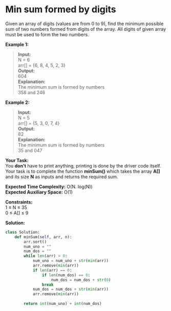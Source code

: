# Min sum formed by digits

Given an array of digits (values are from 0 to 9), find the minimum possible sum of two numbers formed from digits of the array. All digits of given array must be used to form the two numbers.

__Example 1:__
  
> **Input:**  
> N = 6  
> arr[] = {6, 8, 4, 5, 2, 3}  
> **Output:**  
> 604  
> **Explanation:**  
> The minimum sum is formed by numbers  
> 358 and 246  

__Example 2:__
  
> **Input:**  
> N = 5  
> arr[] = {5, 3, 0, 7, 4}  
> **Output:**  
> 82  
> **Explanation:**  
> The minimum sum is formed by numbers  
> 35 and 047  

__Your Task:__  
You **don't** have to print anything, printing is done by the driver code itself. Your task is to complete the function **minSum()** which takes the array **A[]** and its size **N** as inputs and returns the required sum.  

__Expected Time Complexity:__ O(N. log(N))  
__Expected Auxiliary Space:__ O(1)

__Constraints:__  
1 ≤ N ≤ 35  
0 ≤ A[] ≤ 9  

__Solution:__  
```python
class Solution:
    def minSum(self, arr, n):
        arr.sort()
        num_uno = ""
        num_dos = ""
        while len(arr) > 0:
            num_uno = num_uno + str(min(arr))
            arr.remove(min(arr))
            if len(arr) == 0:
                if len(num_dos) == 0:
                    num_dos = num_dos + str(0)
                break
            num_dos = num_dos + str(min(arr))
            arr.remove(min(arr))
            
        return int(num_uno) + int(num_dos)
```